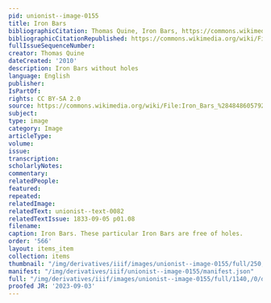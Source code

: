 ```yaml
---
pid: unionist--image-0155
title: Iron Bars
bibliographicCitation: Thomas Quine, Iron Bars, https://commons.wikimedia.org/w/index.php?curid=51955042
bibliographicCitationRepublished: https://commons.wikimedia.org/wiki/File:Iron_Bars_%284848605792%29.jpg#/media/File:Iron_Bars_(4848605792).jpg
fullIssueSequenceNumber: 
creator: Thomas Quine
dateCreated: '2010'
description: Iron Bars without holes
language: English
publisher: 
IsPartOf: 
rights: CC BY-SA 2.0
source: https://commons.wikimedia.org/wiki/File:Iron_Bars_%284848605792%29.jpg#/media/File:Iron_Bars_(4848605792).jpg
subject: 
type: image
category: Image
articleType: 
volume: 
issue: 
transcription: 
scholarlyNotes: 
commentary: 
relatedPeople: 
featured: 
repeated: 
relatedImage: 
relatedText: unionist--text-0082
relatedTextIssue: 1833-09-05 p01.08
filename: 
caption: Iron Bars. These particular Iron Bars are free of holes.
order: '566'
layout: items_item
collection: items
thumbnail: "/img/derivatives/iiif/images/unionist--image-0155/full/250,/0/default.jpg"
manifest: "/img/derivatives/iiif/unionist--image-0155/manifest.json"
full: "/img/derivatives/iiif/images/unionist--image-0155/full/1140,/0/default.jpg"
proofed JR: '2023-09-03'
---
```

